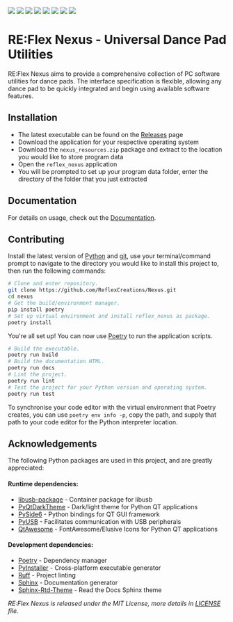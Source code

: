 [![][docs-badge]][Documentation] [![][license-badge]][LICENSE]
[![][coverage-badge]][coverage] [![][tag-badge]][tag]
[![][linux-badge]][Releases] [![][macos-badge]][Releases]
[![][windows-badge]][Releases] [![][discord-badge]][discord]

# RE:Flex Nexus - Universal Dance Pad Utilities

RE:Flex Nexus aims to provide a comprehensive collection of PC software
utilities for dance pads. The interface specification is flexible, allowing
any dance pad to be quickly integrated and begin using available software
features.

## Installation

- The latest executable can be found on the [Releases] page
- Download the application for your respective operating system
- Download the `nexus_resources.zip` package and extract to the location
you would like to store program data
- Open the `reflex_nexus` application
- You will be prompted to set up your program data folder, enter the directory
of the folder that you just extracted

## Documentation

For details on usage, check out the [Documentation].

## Contributing

Install the latest version of [Python] and [git], use your terminal/command
prompt to navigate to the directory you would like to install this project to,
then run the following commands:

```bash
# Clone and enter repository.
git clone https://github.com/ReflexCreations/Nexus.git
cd nexus
# Get the build/environment manager.
pip install poetry
# Set up virtual environment and install reflex_nexus as package.
poetry install
```

You're all set up! You can now use [Poetry] to run the application scripts.

```bash
# Build the executable.
poetry run build
# Build the documentation HTML.
poetry run docs
# Lint the project.
poetry run lint
# Test the project for your Python version and operating system.
poetry run test
```

To synchronise your code editor with the virtual environment that Poetry
creates, you can use `poetry env info -p`, copy the path, and supply that path
to your code editor for the Python interpreter location.

## Acknowledgements

The following Python packages are used in this project, and are greatly
appreciated:

#### Runtime dependencies:

- [libusb-package] - Container package for libusb
- [PyQtDarkTheme] - Dark/light theme for Python QT applications
- [PySide6] - Python bindings for QT GUI framework
- [PyUSB] - Facilitates communication with USB peripherals
- [QtAwesome] - FontAwesome/Elusive Icons for Python QT applications

#### Development dependencies:

- [Poetry] - Dependency manager
- [PyInstaller] - Cross-platform executable generator
- [Ruff] - Project linting
- [Sphinx] - Documentation generator
- [Sphinx-Rtd-Theme] - Read the Docs Sphinx theme

*RE:Flex Nexus is released under the MIT License, more details in [LICENSE]
file.*

<!--- Site links -->

[Documentation]: https://reflex-nexus.readthedocs.io/
[Git]: https://git-scm.com/downloads/
[LICENSE]: https://github.com/ReflexCreations/Nexus/LICENSE
[Python]: https://python.org/downloads/
[Releases]: https://github.com/ReflexCreations/Nexus/releases/

<!--- Project dependency links -->

[libusb-package]: https://pypi.org/project/libusb-package/
[PyQtDarkTheme]: https://pypi.org/project/pyqtdarktheme/
[PySide6]: https://pypi.org/project/PySide6/
[PyUSB]: https://pypi.org/project/pyusb/
[QtAwesome]: https://pypi.org/project/QtAwesome/

<!--- Development dependency links -->

[Poetry]: https://pypi.org/project/poetry/
[PyInstaller]: https://pypi.org/project/pyinstaller/
[Ruff]: https://pypi.org/project/ruff/
[Sphinx]: https://pypi.org/project/Sphinx/
[Sphinx-Rtd-Theme]: https://pypi.org/project/sphinx-rtd-theme/

<!--- Badge links -->

[coverage]: https://coveralls.io/github/ReflexCreations/Nexus
[coverage-badge]: https://img.shields.io/coverallsCoverage/github/ReflexCreations/Nexus
[discord]: https://discord.gg/TCn3emnwZU
[discord-badge]: https://img.shields.io/discord/738700768147669088?label=discord
[docs-badge]: https://img.shields.io/readthedocs/reflex-nexus
[license-badge]: https://img.shields.io/github/license/ReflexCreations/Nexus
[linux-badge]: https://img.shields.io/github/actions/workflow/status/ReflexCreations/Nexus/linux-pipeline?label=linux
[macos-badge]: https://img.shields.io/github/actions/workflow/status/ReflexCreations/Nexus/macos-pipeline?label=macos
[tag]: https://github.com/ReflexCreations/Nexus/tags
[tag-badge]: https://img.shields.io/github/v/tag/ReflexCreations/Nexus
[windows-badge]: https://img.shields.io/github/actions/workflow/status/ReflexCreations/Nexus/windows-pipeline?label=windows
